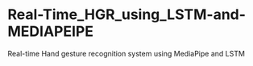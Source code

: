 # Real-Time_HGR_using_LSTM-and-MEDIAPEIPE
Real-time Hand gesture recognition system using MediaPipe and LSTM
